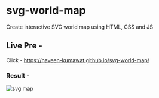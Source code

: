 # svg-world-map
Create interactive SVG world map  using HTML, CSS and JS

## Live Pre -
Click - https://naveen-kumawat.github.io/svg-world-map/
### Result -
![svg map](https://github.com/naveen-kumawat/svg-world-map/assets/63699592/7f5fd329-73e2-4998-bc99-1acd9228f4bb)
